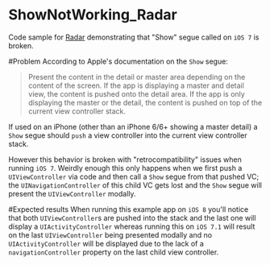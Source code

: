 ShowNotWorking_Radar
====================

Code sample for [Radar](http://www.openradar.me/19259764) demonstrating that "Show" segue called on `iOS 7` is broken.

#Problem
According to Apple's documentation on the `Show` segue:
>Present the content in the detail or master area depending on the content of the screen. If the app is displaying a master and detail view, the content is pushed onto the detail area. If the app is only displaying the master or the detail, the content is pushed on top of the current view controller stack.

If used on an iPhone (other than an iPhone 6/6+ showing a master detail) a `Show` segue should `push` a view controller into the current view controller stack.

However this behavior is broken with "retrocompatibility" issues when running `iOS 7`. 
Weirdly enough this only happens when we first push a `UIViewController` via code and then call a `Show` segue from that pushed VC; the `UINavigationController` of this child VC gets lost and the `Show` segue will present the `UIViewController` modally.

#Expected results
When running this example app on `iOS 8` you'll notice that both `UIViewController`s are pushed into the stack and the last one will display a `UIActivityController` whereas running this on `iOS 7.1` will result on the last `UIViewController` being presented modally and no `UIActivityController` will be displayed due to the lack of a `navigationController` property on the last child view controller.
